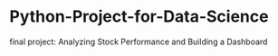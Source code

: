 # Python-Project-for-Data-Science
final project: Analyzing Stock Performance and Building a Dashboard
